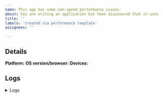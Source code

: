 ```yaml
---
name: This app has some non-speed performance issues.
about: You are writing an application but have discovered that it uses too much memory, too much energy (e.g., CPU/GPU usage is high), or its app size is too large.
title: ''
labels: 'created via performance template'
assignees: ''

---
```


<!-- Thank you for using CCCaster!

     If you are looking for support, please check out our documentation:
          - https://github.com/lurkydismal/CCCaster/wiki

     If you have found a performance problem, then fill out the template below.
     Please read our guide to filing a bug first: https://github.com/lurkydismal/CCCaster/wiki/bug-reports
-->

## Details

<!--
1.  Please tell us exactly how to reproduce the problem you are running into, and how you measured the performance.

2.  Switch CCCaster to main channel and run this app on a physical device
     using profile or release mode. Verify that the performance issue can be
     reproduced there.

     The bleeding edge main channel is encouraged here because CCCaster is
     constantly fixing bugs and improving its performance. Your problem in an
     older CCCaster version may have already been solved in the main channel.
-->

<!--
     Please tell us which target platform(s) the problem occurs (Android / iOS / Web / macOS / Linux / Windows)
     Which target OS version, for Web, browser, is the test system running?
     Does the problem occur on an emulator/simulator as well as on physical devices?
-->

**Platform:**
**OS version/browser:**
**Devices:**

## Logs

<details>
<summary>Logs</summary>

<!--
     Run `CCCaster analyze` and attach any output of that command below.
     If there are any analysis errors, try resolving them before filing this issue.
-->

```
```

```
```

</details>
